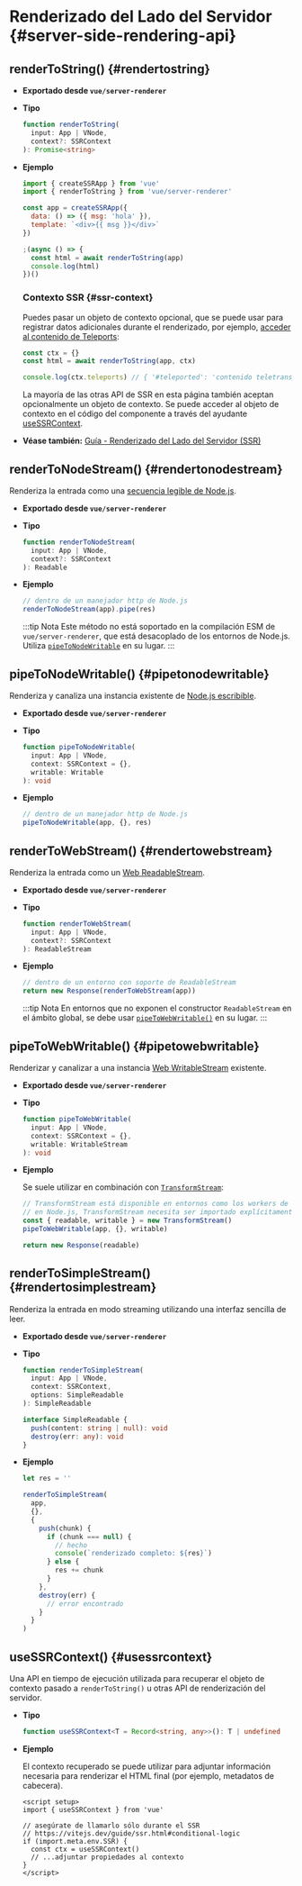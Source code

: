 # Renderizado del Lado del Servidor {#server-side-rendering-api}

## renderToString() {#rendertostring}

- **Exportado desde `vue/server-renderer`**

- **Tipo**

  ```ts
  function renderToString(
    input: App | VNode,
    context?: SSRContext
  ): Promise<string>
  ```

- **Ejemplo**

  ```js
  import { createSSRApp } from 'vue'
  import { renderToString } from 'vue/server-renderer'

  const app = createSSRApp({
    data: () => ({ msg: 'hola' }),
    template: `<div>{{ msg }}</div>`
  })

  ;(async () => {
    const html = await renderToString(app)
    console.log(html)
  })()
  ```

  ### Contexto SSR {#ssr-context}

  Puedes pasar un objeto de contexto opcional, que se puede usar para registrar datos adicionales durante el renderizado, por ejemplo, [acceder al contenido de Teleports](/guide/scaling-up/ssr#teleports):

  ```js
  const ctx = {}
  const html = await renderToString(app, ctx)

  console.log(ctx.teleports) // { '#teleported': 'contenido teletransportado' }
  ```

  La mayoría de las otras API de SSR en esta página también aceptan opcionalmente un objeto de contexto. Se puede acceder al objeto de contexto en el código del componente a través del ayudante [useSSRContext](#usessrcontext).

- **Véase también:** [Guía - Renderizado del Lado del Servidor (SSR)](/guide/scaling-up/ssr)

## renderToNodeStream() {#rendertonodestream}

Renderiza la entrada como una [secuencia legible de Node.js](https://nodejs.org/api/stream.html#stream_class_stream_readable).

- **Exportado desde `vue/server-renderer`**

- **Tipo**

  ```ts
  function renderToNodeStream(
    input: App | VNode,
    context?: SSRContext
  ): Readable
  ```

- **Ejemplo**

  ```js
  // dentro de un manejador http de Node.js
  renderToNodeStream(app).pipe(res)
  ```

  :::tip Nota
  Este método no está soportado en la compilación ESM de `vue/server-renderer`, que está desacoplado de los entornos de Node.js. Utiliza [`pipeToNodeWritable`](#pipetonodewritable) en su lugar.
  :::

## pipeToNodeWritable() {#pipetonodewritable}

Renderiza y canaliza una instancia existente de [Node.js escribible](https://nodejs.org/api/stream.html#stream_writable_streams).

- **Exportado desde `vue/server-renderer`**

- **Tipo**

  ```ts
  function pipeToNodeWritable(
    input: App | VNode,
    context: SSRContext = {},
    writable: Writable
  ): void
  ```

- **Ejemplo**

  ```js
  // dentro de un manejador http de Node.js
  pipeToNodeWritable(app, {}, res)
  ```

## renderToWebStream() {#rendertowebstream}

Renderiza la entrada como un [Web ReadableStream](https://developer.mozilla.org/en-US/docs/Web/API/Streams_API).

- **Exportado desde `vue/server-renderer`**

- **Tipo**

  ```ts
  function renderToWebStream(
    input: App | VNode,
    context?: SSRContext
  ): ReadableStream
  ```

- **Ejemplo**

  ```js
  // dentro de un entorno con soporte de ReadableStream
  return new Response(renderToWebStream(app))
  ```

  :::tip Nota
  En entornos que no exponen el constructor `ReadableStream` en el ámbito global, se debe usar [`pipeToWebWritable()`](#pipetowebwritable) en su lugar.
  :::

## pipeToWebWritable() {#pipetowebwritable}

Renderizar y canalizar a una instancia [Web WritableStream](https://developer.mozilla.org/en-US/docs/Web/API/WritableStream) existente.

- **Exportado desde `vue/server-renderer`**

- **Tipo**

  ```ts
  function pipeToWebWritable(
    input: App | VNode,
    context: SSRContext = {},
    writable: WritableStream
  ): void
  ```

- **Ejemplo**

  Se suele utilizar en combinación con [`TransformStream`](https://developer.mozilla.org/en-US/docs/Web/API/TransformStream):

  ```js
  // TransformStream está disponible en entornos como los workers de CloudFlare.
  // en Node.js, TransformStream necesita ser importado explícitamente desde 'stream/web'
  const { readable, writable } = new TransformStream()
  pipeToWebWritable(app, {}, writable)

  return new Response(readable)
  ```

## renderToSimpleStream() {#rendertosimplestream}

Renderiza la entrada en modo streaming utilizando una interfaz sencilla de leer.

- **Exportado desde `vue/server-renderer`**

- **Tipo**

  ```ts
  function renderToSimpleStream(
    input: App | VNode,
    context: SSRContext,
    options: SimpleReadable
  ): SimpleReadable

  interface SimpleReadable {
    push(content: string | null): void
    destroy(err: any): void
  }
  ```

- **Ejemplo**

  ```js
  let res = ''

  renderToSimpleStream(
    app,
    {},
    {
      push(chunk) {
        if (chunk === null) {
          // hecho
          console(`renderizado completo: ${res}`)
        } else {
          res += chunk
        }
      },
      destroy(err) {
        // error encontrado
      }
    }
  )
  ```

## useSSRContext() {#usessrcontext}

Una API en tiempo de ejecución utilizada para recuperar el objeto de contexto pasado a `renderToString()` u otras API de renderización del servidor.

- **Tipo**

  ```ts
  function useSSRContext<T = Record<string, any>>(): T | undefined
  ```

- **Ejemplo**

  El contexto recuperado se puede utilizar para adjuntar información necesaria para renderizar el HTML final (por ejemplo, metadatos de cabecera).

  ```vue
  <script setup>
  import { useSSRContext } from 'vue'

  // asegúrate de llamarlo sólo durante el SSR
  // https://vitejs.dev/guide/ssr.html#conditional-logic
  if (import.meta.env.SSR) {
    const ctx = useSSRContext()
    // ...adjuntar propiedades al contexto
  }
  </script>
  ```

